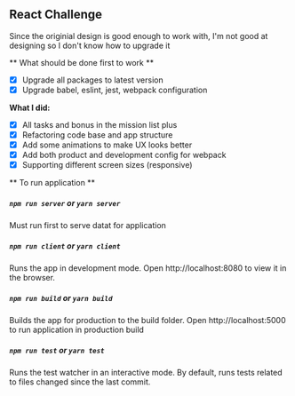 ## React Challenge

Since the originial design is good enough to work with, I'm not good at designing so I don't know how to upgrade it 

** What should be done first to work **

- [x] Upgrade all packages to latest version
- [x] Upgrade babel, eslint, jest, webpack configuration

**What I did:**

- [x] All tasks and bonus in the mission list plus
- [x] Refactoring code base and app structure
- [x] Add some animations to make UX looks better
- [x] Add both product and development config for webpack
- [x] Supporting different screen sizes (responsive)

** To run application **


##### `npm run server` or `yarn server`
Must run first to serve datat for application

##### `npm run client` or `yarn client`
Runs the app in development mode.
Open http://localhost:8080 to view it in the browser.

##### `npm run build` or `yarn build`
Builds the app for production to the build folder.
Open http://localhost:5000 to run application in production build

##### `npm run test` or `yarn test`
Runs the test watcher in an interactive mode.
By default, runs tests related to files changed since the last commit.
